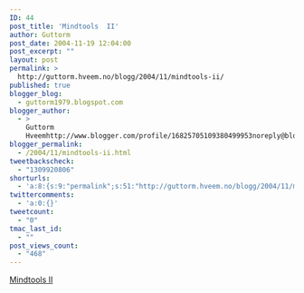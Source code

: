 ```yaml
---
ID: 44
post_title: 'Mindtools  II'
author: Guttorm
post_date: 2004-11-19 12:04:00
post_excerpt: ""
layout: post
permalink: >
  http://guttorm.hveem.no/blogg/2004/11/mindtools-ii/
published: true
blogger_blog:
  - guttorm1979.blogspot.com
blogger_author:
  - >
    Guttorm
    Hveemhttp://www.blogger.com/profile/16825705109380499953noreply@blogger.com
blogger_permalink:
  - /2004/11/mindtools-ii.html
tweetbackscheck:
  - "1309920806"
shorturls:
  - 'a:8:{s:9:"permalink";s:51:"http://guttorm.hveem.no/blogg/2004/11/mindtools-ii/";s:7:"tinyurl";s:25:"http://tinyurl.com/cw4hsr";s:4:"isgd";s:17:"http://is.gd/h2Y2";s:5:"bitly";s:19:"http://bit.ly/129VP";s:5:"snipr";s:22:"http://snipr.com/an0db";s:5:"snurl";s:22:"http://snurl.com/an0db";s:7:"snipurl";s:24:"http://snipurl.com/an0db";s:4:"trim";s:17:"http://tr.im/c96o";}'
twittercomments:
  - 'a:0:{}'
tweetcount:
  - "0"
tmac_last_id:
  - ""
post_views_count:
  - "468"
---
```

<a href="http://www.coe.missouri.edu/~jonassen/courses/mindtool/mindtools.html">Mindtools II</a>